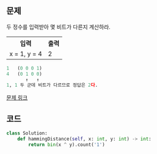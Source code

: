 ## 문제

두 정수를 입력받아 몇 비트가 다른지 계산하라.

 <table>
	<th>입력</th>
	<th>출력</th>
	<tr><!-- 첫번째 줄 시작 -->
	    <td>x = 1, y = 4</td>
	    <td>2</td>
	</tr><!-- 첫번째 줄 끝 -->
    </table>

```python
1   (0 0 0 1)
4   (0 1 0 0)
       ↑   ↑
1, 1 두 군데 비트가 다르므로 정답은 2다.
```

<a href="https://leetcode.com/problems/hamming-distance/
" target="_blank">문제 링크</a>

## 코드

```python
class Solution:
    def hammingDistance(self, x: int, y: int) -> int:
        return bin(x ^ y).count('1')
```

